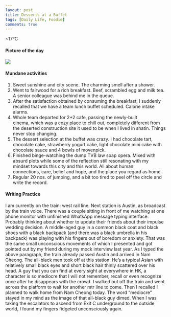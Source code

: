 ```yaml
---
layout: post
title: Desserts at a Buffet
tags: [Daily Life, Foodie]
comments: true
---
```


~17°C

#### Picture of the day

![](https://cdn-images-1.medium.com/max/800/1*Xj0JK-pu02AD4LKljJcSKQ.jpeg)

#### Mundane activities

1.  Sweet sunshine and city scene. The charming smell after a shower.
2.  Went to fairwood for a rich breakfast. Beef, scrambled egg and milk tea. A senior colleague was behind me in the queue.
3.  After the satisfaction obtained by consuming the breakfast, I suddenly recalled that we have a team lunch buffet scheduled. Calorie intake alarms.
4.  Whole team departed for 2+2 cafe, passing the newly-built cinema, which was a cozy place to chill out, completely different from the deserted construction site it used to be when I lived in shatin. Things never stop changing.
5.  The dessert selection at the buffet was crazy. I had chocolate tart, chocolate cake, strawberry yogurt cake, light chocolate mini cake with chocolate sauce and 4 bowls of movenpick.
6.  Finished binge-watching the dump TVB law soap opera. Mixed with absurd plots while some of the reflection still resonating with my mindset towards this city and this world. All about human connections, care, belief and hope, and the place you regard as home.
7.  Regular 20 nos. of jumping, and a bit too tired to peel off the circle and write the record.

#### Writing Practice

I am currently on the train: west rail line. Next station is Austin, as broadcast by the train voice. There was a couple sitting in front of me watching at one phone monitor with unfinished WhatsApp message typing interface. Probably thinking about whether to update their friends about their impulse wedding decision. A middle-aged guy in a common black coat and black shoes with a black backpack (and there was a black umbrella in his backpack) was playing with his fingers out of boredom or anxiety. That was the same small unconscious movements of which I presented and got pointed out by my friend during my mock interview last year. As I typed the above paragraph, the train already passed Austin and arrived in Nam Cheong. The all-black men took off at this station. He’s a typical Asian with relatively small black eyes and short black hair thinly scattered over his head. A guy that you can find at every sight at everywhere in HK, a character is so mediocre that I will not remember, recall or even recognize once after he disappears with the crowd. I walked out off the train and went across the platform to wait for another mtr line to come. Then I recalled I planned to walk home from Nam Cheong today. The word “mediocre” stayed in my mind as the image of that all-black guy dimed. When I was taking the escalators to ascend from Exit C underground to the outside world, I found my fingers fidgeted unconsciously again.